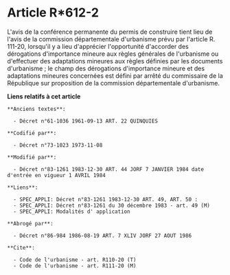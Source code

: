 # Article R*612-2

L'avis de la conférence permanente du permis de construire tient lieu de l'avis de la commission départementale d'urbanisme
prévu par l'article R. 111-20, lorsqu'il y a lieu d'apprécier l'opportunité d'accorder des dérogations d'importance mineure
aux règles générales de l'urbanisme ou d'effectuer des adaptations mineures aux règles définies par les documents
d'urbanisme ; le champ des dérogations d'importance mineure et des adaptations mineures concernées est défini par arrêté du
commissaire de la République sur proposition de la commission départementale d'urbanisme.

**Liens relatifs à cet article**

	**Anciens textes**:

	  - Décret n°61-1036 1961-09-13 ART. 22 QUINQUIES

	**Codifié par**:

	  - Décret n°73-1023 1973-11-08

	**Modifié par**:

	  - Décret n°83-1261 1983-12-30 ART. 44 JORF 7 JANVIER 1984 date d'entrée en vigueur 1 AVRIL 1984

	**Liens**:

	  - SPEC_APPLI: Décret n°83-1261 1983-12-30 ART. 49, ART. 50 :
	  - SPEC_APPLI: Décret n°83-1261 du 30 décembre 1983 - art. 49 (M)
	  - SPEC_APPLI: Modalités d' application

	**Abrogé par**:

	  - Décret n°86-984 1986-08-19 ART. 7 XLIV JORF 27 AOUT 1986

	**Cite**:

	  - Code de l'urbanisme - art. R110-20 (T)
	  - Code de l'urbanisme - art. R111-20 (M)
